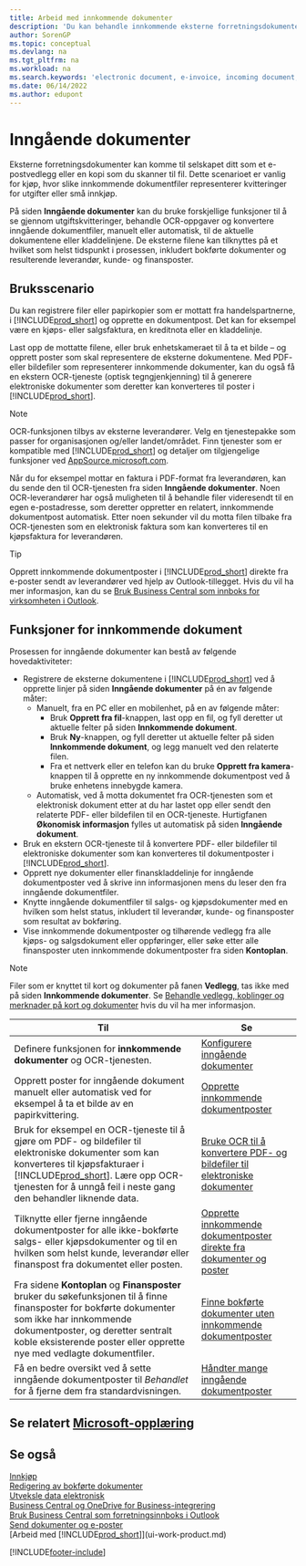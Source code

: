 ```yaml
---
title: Arbeid med innkommende dokumenter
description: 'Du kan behandle innkommende eksterne forretningsdokumenter, for eksempel kvitteringer eller PDF-filer, behandle OCR-oppgaver og konvertere filer til elektroniske dokumenter og poster.'
author: SorenGP
ms.topic: conceptual
ms.devlang: na
ms.tgt_pltfrm: na
ms.workload: na
ms.search.keywords: 'electronic document, e-invoice, incoming document, OCR, ecommerce, document exchange, import invoice'
ms.date: 06/14/2022
ms.author: edupont
---
```

# <a name="incoming-documents"></a>Inngående dokumenter

Eksterne forretningsdokumenter kan komme til selskapet ditt som et e-postvedlegg eller en kopi som du skanner til fil. Dette scenarioet er vanlig for kjøp, hvor slike innkommende dokumentfiler representerer kvitteringer for utgifter eller små innkjøp.

På siden **Inngående dokumenter** kan du bruke forskjellige funksjoner til å se gjennom utgiftskvitteringer, behandle OCR-oppgaver og konvertere inngående dokumentfiler, manuelt eller automatisk, til de aktuelle dokumentene eller kladdelinjene. De eksterne filene kan tilknyttes på et hvilket som helst tidspunkt i prosessen, inkludert bokførte dokumenter og resulterende leverandør, kunde- og finansposter.

## <a name="usage-scenario"></a>Bruksscenario

Du kan registrere filer eller papirkopier som er mottatt fra handelspartnerne, i [!INCLUDE[prod_short](includes/prod_short.md)] og opprette en dokumentpost. Det kan for eksempel være en kjøps- eller salgsfaktura, en kreditnota eller en kladdelinje.

Last opp de mottatte filene, eller bruk enhetskameraet til å ta et bilde – og opprett poster som skal representere de eksterne dokumentene. Med PDF- eller bildefiler som representerer innkommende dokumenter, kan du også få en ekstern OCR-tjeneste (optisk tegngjenkjenning) til å generere elektroniske dokumenter som deretter kan konverteres til poster i [!INCLUDE[prod_short](includes/prod_short.md)].

> [!NOTE]
> OCR-funksjonen tilbys av eksterne leverandører. Velg en tjenestepakke som passer for organisasjonen og/eller landet/området. Finn tjenester som er kompatible med [!INCLUDE[prod_short](includes/prod_short.md)] og detaljer om tilgjengelige funksjoner ved [AppSource.microsoft.com](https://go.microsoft.com/fwlink/?linkid=2081646).

Når du for eksempel mottar en faktura i PDF-format fra leverandøren, kan du sende den til OCR-tjenesten fra siden **Inngående dokumenter**. Noen OCR-leverandører har også muligheten til å behandle filer videresendt til en egen e-postadresse, som deretter oppretter en relatert, innkommende dokumentpost automatisk. Etter noen sekunder vil du motta filen tilbake fra OCR-tjenesten som en elektronisk faktura som kan konverteres til en kjøpsfaktura for leverandøren.

> [!TIP]
> Opprett innkommende dokumentposter i [!INCLUDE[prod_short](includes/prod_short.md)] direkte fra e-poster sendt av leverandører ved hjelp av Outlook-tillegget. Hvis du vil ha mer informasjon, kan du se [Bruk Business Central som innboks for virksomheten i Outlook](work-outlook-addin.md).

## <a name="incoming-document-features"></a>Funksjoner for innkommende dokument

Prosessen for inngående dokumenter kan bestå av følgende hovedaktiviteter:

* Registrere de eksterne dokumentene i [!INCLUDE[prod_short](includes/prod_short.md)] ved å opprette linjer på siden **Inngående dokumenter** på én av følgende måter:
  * Manuelt, fra en PC eller en mobilenhet, på en av følgende måter:
    * Bruk **Opprett fra fil**-knappen, last opp en fil, og fyll deretter ut aktuelle felter på siden **Innkommende dokument**.
    * Bruk **Ny**-knappen, og fyll deretter ut aktuelle felter på siden **Innkommende dokument**, og legg manuelt ved den relaterte filen.
    * Fra et nettverk eller en telefon kan du bruke **Opprett fra kamera**-knappen til å opprette en ny innkommende dokumentpost ved å bruke enhetens innebygde kamera.
  * Automatisk, ved å motta dokumentet fra OCR-tjenesten som et elektronisk dokument etter at du har lastet opp eller sendt den relaterte PDF- eller bildefilen til en OCR-tjeneste. Hurtigfanen **Økonomisk informasjon** fylles ut automatisk på siden **Inngående dokument**.
* Bruk en ekstern OCR-tjeneste til å konvertere PDF- eller bildefiler til elektroniske dokumenter som kan konverteres til dokumentposter i [!INCLUDE[prod_short](includes/prod_short.md)].
* Opprett nye dokumenter eller finanskladdelinje for inngående dokumentposter ved å skrive inn informasjonen mens du leser den fra inngående dokumentfiler.
* Knytte inngående dokumentfiler til salgs- og kjøpsdokumenter med en hvilken som helst status, inkludert til leverandør, kunde- og finansposter som resultat av bokføring.
* Vise innkommende dokumentposter og tilhørende vedlegg fra alle kjøps- og salgsdokument eller oppføringer, eller søke etter alle finansposter uten innkommende dokumentposter fra siden **Kontoplan**.

> [!NOTE]
> Filer som er knyttet til kort og dokumenter på fanen **Vedlegg**, tas ikke med på siden **Innkommende dokumenter**. Se [Behandle vedlegg, koblinger og merknader på kort og dokumenter](ui-how-add-link-to-record.md) hvis du vil ha mer informasjon.

| Til | Se |
| --- | --- |
| Definere funksjonen for **innkommende dokumenter** og OCR-tjenesten. |[Konfigurere inngående dokumenter](across-how-setup-income-documents.md) |
| Opprett poster for inngående dokument manuelt eller automatisk ved for eksempel å ta et bilde av en papirkvittering. |[Opprette innkommende dokumentposter](across-how-create-income-document-records.md) |
| Bruk for eksempel en OCR-tjeneste til å gjøre om PDF- og bildefiler til elektroniske dokumenter som kan konverteres til kjøpsfakturaer i [!INCLUDE[prod_short](includes/prod_short.md)]. Lære opp OCR-tjenesten for å unngå feil i neste gang den behandler liknende data. |[Bruke OCR til å konvertere PDF- og bildefiler til elektroniske dokumenter](across-how-use-ocr-pdf-images-files.md) |
| Tilknytte eller fjerne inngående dokumentposter for alle ikke-bokførte salgs- eller kjøpsdokumenter og til en hvilken som helst kunde, leverandør eller finanspost fra dokumentet eller posten. |[Opprette innkommende dokumentposter direkte fra dokumenter og poster](across-how-connect-disconnect-income-document-records.md) |
| Fra sidene **Kontoplan** og **Finansposter** bruker du søkefunksjonen til å finne finansposter for bokførte dokumenter som ikke har innkommende dokumentposter, og deretter sentralt koble eksisterende poster eller opprette nye med vedlagte dokumentfiler. |[Finne bokførte dokumenter uten innkommende dokumentposter](across-how-find-posted-documents-without-income-document-records.md) |
| Få en bedre oversikt ved å sette inngående dokumentposter til *Behandlet* for å fjerne dem fra standardvisningen. |[Håndter mange inngående dokumentposter](across-how-manage-many-income-document-records.md) |

## <a name="see-related-microsoft-training"></a>Se relatert [Microsoft-opplæring](/training/modules/incoming-documents-dynamics-365-business-central/)

## <a name="see-also"></a>Se også

[Innkjøp](purchasing-manage-purchasing.md)  
[Redigering av bokførte dokumenter](across-edit-posted-document.md)  
[Utveksle data elektronisk](across-data-exchange.md)  
[Business Central og OneDrive for Business-integrering](across-onedrive-overview.md)  
[Bruk Business Central som forretningsinnboks i Outlook](work-outlook-addin.md)  
[Send dokumenter og e-poster](ui-how-send-documents-email.md)  
[Arbeid med [!INCLUDE[prod_short](includes/prod_short.md)]](ui-work-product.md)  


[!INCLUDE[footer-include](includes/footer-banner.md)]

